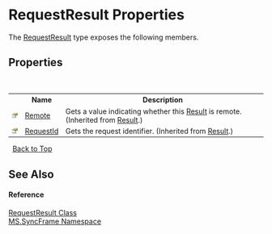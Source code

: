 # RequestResult Properties
 

The <a href="4b256005-b920-df6f-0771-035950c2789a">RequestResult</a> type exposes the following members.


## Properties
&nbsp;<table><tr><th></th><th>Name</th><th>Description</th></tr><tr><td>![Public property](media/pubproperty.gif "Public property")</td><td><a href="dbde15af-b5bf-51c1-ece8-608e698f71f8">Remote</a></td><td>
Gets a value indicating whether this <a href="f0e455e9-2252-f121-710c-51c7d6b69880">Result</a> is remote.
 (Inherited from <a href="f0e455e9-2252-f121-710c-51c7d6b69880">Result</a>.)</td></tr><tr><td>![Public property](media/pubproperty.gif "Public property")</td><td><a href="701f7aa7-3d5c-8872-5352-dae61686f368">RequestId</a></td><td>
Gets the request identifier.
 (Inherited from <a href="f0e455e9-2252-f121-710c-51c7d6b69880">Result</a>.)</td></tr></table>&nbsp;
<a href="#requestresult-properties">Back to Top</a>

## See Also


#### Reference
<a href="4b256005-b920-df6f-0771-035950c2789a">RequestResult Class</a><br /><a href="de148c19-6fcd-6ea5-c13c-94525bd1dd5b">MS.SyncFrame Namespace</a><br />